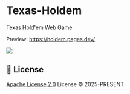 # Texas-Holdem

Texas Hold'em Web Game

Preview: https://holdem.pages.dev/

![](https://github.com/user-attachments/assets/ee6e6896-c914-4b8c-8b87-afabe66f43fc)

## 📜 License

[Apache License 2.0](./LICENSE) License &copy; 2025-PRESENT

